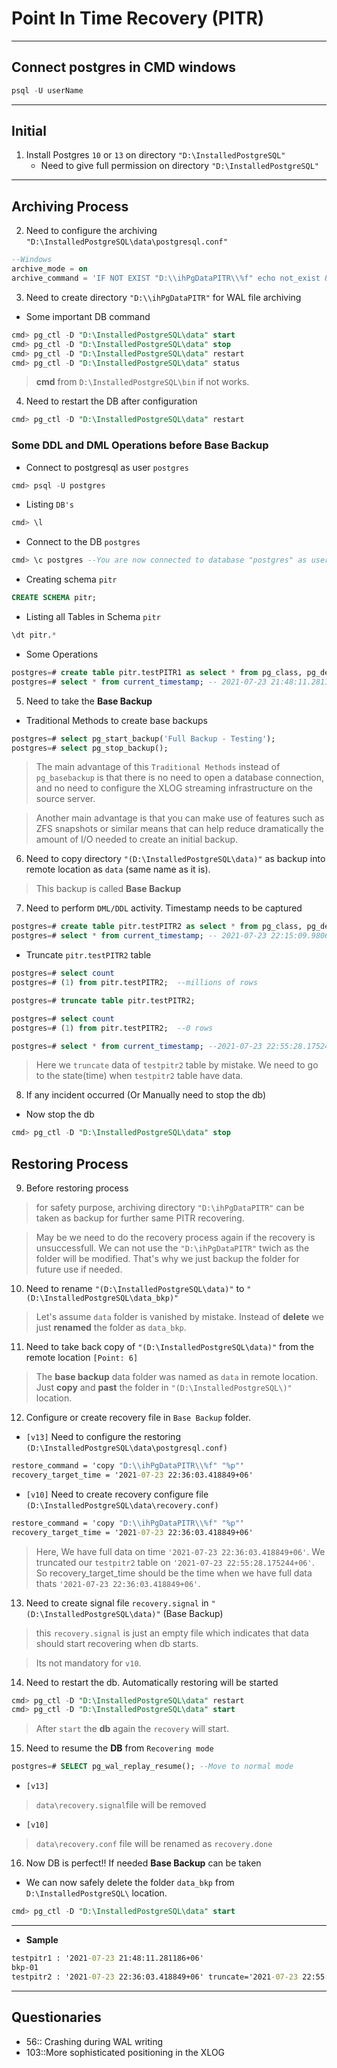 # **Point In Time Recovery (PITR)**

---

## Connect postgres in CMD windows

```sql
psql -U userName
```
---

## **Initial**

1. Install Postgres `10` or `13` on directory `"D:\InstalledPostgreSQL"`
    - Need to give full permission on directory `"D:\InstalledPostgreSQL"`

---

## **Archiving Process**

2. Need to configure the archiving `"D:\InstalledPostgreSQL\data\postgresql.conf"`

```sql
--Windows
archive_mode = on
archive_command = 'IF NOT EXIST "D:\\ihPgDataPITR\\%f" echo not_exist && copy "%p" "D:\\ihPgDataPITR\\%f"'  
```

3. Need to create directory `"D:\\ihPgDataPITR"` for WAL file archiving 

- Some important DB command

```sql
cmd> pg_ctl -D "D:\InstalledPostgreSQL\data" start
cmd> pg_ctl -D "D:\InstalledPostgreSQL\data" stop
cmd> pg_ctl -D "D:\InstalledPostgreSQL\data" restart
cmd> pg_ctl -D "D:\InstalledPostgreSQL\data" status
```

> **cmd** from `D:\InstalledPostgreSQL\bin` if not works.

4. Need to restart the DB after configuration

```sql
cmd> pg_ctl -D "D:\InstalledPostgreSQL\data" restart
```

### Some DDL and DML Operations before Base Backup

- Connect to postgresql as user `postgres`

```sql
cmd> psql -U postgres
```

- Listing `DB's`

```sql
cmd> \l
```

- Connect to the DB `postgres`

```sql
cmd> \c postgres --You are now connected to database "postgres" as user "postgres".
```

- Creating schema `pitr`

```sql
CREATE SCHEMA pitr;
```

- Listing all Tables in Schema `pitr`

```sql
\dt pitr.* 
```
- Some Operations

```sql
postgres=# create table pitr.testPITR1 as select * from pg_class, pg_description;  ---DDL activity
postgres=# select * from current_timestamp; -- 2021-07-23 21:48:11.281186+06
```

5. Need to take the **Base Backup** 

- Traditional Methods to create base backups

```sql
postgres=# select pg_start_backup('Full Backup - Testing');
postgres=# select pg_stop_backup(); 
```

> The main advantage of this `Traditional Methods` instead of `pg_basebackup` is that there is no need to open a database connection, and no need to configure the XLOG streaming infrastructure on the source server. 

> Another main advantage is that you can make use of features such as ZFS snapshots or similar means that can help reduce dramatically the amount of I/O needed to create an initial backup.

6. Need to copy directory `"(D:\InstalledPostgreSQL\data)"` as backup into remote location as `data` (same name as it is).

> This backup is called **Base Backup**

7. Need to perform `DML/DDL` activity. Timestamp needs to be captured

```SQL
postgres=# create table pitr.testPITR2 as select * from pg_class, pg_description;  ---DDL activity
postgres=# select * from current_timestamp; -- 2021-07-23 22:15:09.980697+06
```

- Truncate `pitr.testPITR2` table 

```sql
postgres=# select count
postgres=# (1) from pitr.testPITR2;  --millions of rows 

postgres=# truncate table pitr.testPITR2;

postgres=# select count
postgres=# (1) from pitr.testPITR2;  --0 rows

postgres=# select * from current_timestamp; --2021-07-23 22:55:28.175244+06
```

> Here we `truncate` data of `testpitr2` table by mistake. We need to go to the state(time) when `testpitr2` table have data. 


8. If any incident occurred (Or Manually need to stop the db)

- Now stop the db

```sql
cmd> pg_ctl -D "D:\InstalledPostgreSQL\data" stop
```

## **Restoring Process**

9. Before restoring process

> for safety purpose, archiving directory `"D:\ihPgDataPITR"` can be taken as backup for further same PITR recovering.

> May be we need to do the recovery process again if the recovery is unsuccessfull. We can not use the `"D:\ihPgDataPITR"` twich as the folder will be modified. That's why we just backup the folder for future use if needed.

10. Need to rename `"(D:\InstalledPostgreSQL\data)"` to `"(D:\InstalledPostgreSQL\data_bkp)"`

> Let's assume `data` folder is vanished by mistake. Instead of **delete** we just **renamed** the folder as `data_bkp`.

11. Need to take back copy of `"(D:\InstalledPostgreSQL\data)"` from the remote location `[Point: 6]`

> The **base backup** data folder was named as `data` in remote location. Just **copy** and **past** the folder in `"(D:\InstalledPostgreSQL\)"` location.

12. Configure or create recovery file in `Base Backup` folder.

- `[v13]` Need to configure the restoring `(D:\InstalledPostgreSQL\data\postgresql.conf)`

```cmd
restore_command = 'copy "D:\\ihPgDataPITR\\%f" "%p"'
recovery_target_time = '2021-07-23 22:36:03.418849+06'
```

- `[v10]` Need to create recovery configure file `(D:\InstalledPostgreSQL\data\recovery.conf)`

```cmd
restore_command = 'copy "D:\\ihPgDataPITR\\%f" "%p"'
recovery_target_time = '2021-07-23 22:36:03.418849+06'
```

> Here, We have full data on time `'2021-07-23 22:36:03.418849+06'`. We truncated our `testpitr2` table on `'2021-07-23 22:55:28.175244+06'`. So recovery_target_time should be the time when we have full data thats `'2021-07-23 22:36:03.418849+06'`.

13. Need to create signal file `recovery.signal` in `"(D:\InstalledPostgreSQL\data)"` (Base Backup)

> this `recovery.signal` is just an empty file which indicates that data should start recovering when db starts.

> Its not mandatory for `v10`.

14. Need to restart the db. Automatically restoring will be started

```sql
cmd> pg_ctl -D "D:\InstalledPostgreSQL\data" restart
cmd> pg_ctl -D "D:\InstalledPostgreSQL\data" start
```

> After `start` the **db** again the `recovery` will start. 

15. Need to resume the **DB** from `Recovering mode` 

```sql
postgres=# SELECT pg_wal_replay_resume(); --Move to normal mode
```

- `[v13] `

> `data\recovery.signal`file will be removed 	

- `[v10]`

> `data\recovery.conf` file will be renamed as `recovery.done`


16. Now DB is perfect!! If needed **Base Backup** can be taken

- We can now safely delete the folder `data_bkp` from `D:\InstalledPostgreSQL\` location.

```sql
cmd> pg_ctl -D "D:\InstalledPostgreSQL\data" start
```

---

- **Sample**

```cmd
testpitr1 : '2021-07-23 21:48:11.281186+06'					
bkp-01
testpitr2 : '2021-07-23 22:36:03.418849+06' truncate='2021-07-23 22:55:28.175244+06'
```

---


## Questionaries

- 56:: Crashing during WAL writing
- 103::More sophisticated positioning in the XLOG



